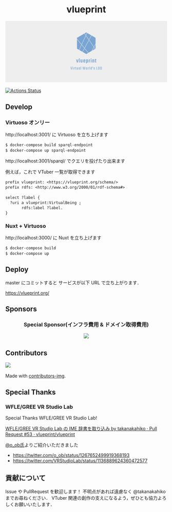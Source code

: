<h1 align="center">vlueprint</h1>

![logo](./logos/facebook_cover_photo_2.png)

[![Actions Status](https://github.com/vlueprint/vlueprint/workflows/Delivery%20Containers/badge.svg?branch=master)](https://github.com/vlueprint/vlueprint/actions)

## Develop

### Virtuoso オンリー

http://localhost:3001/ に Virtuoso を立ち上げます

```bash
$ docker-compose build sparql-endpoint
$ docker-compose up sparql-endpoint
```

http://localhost:3001/sparql/ でクエリを投げたり出来ます

例えば，これで VTuber 一覧が取得できます

```sparql
prefix vlueprint: <https://vlueprint.org/schema/>
prefix rdfs: <http://www.w3.org/2000/01/rdf-schema#>

select ?label {
  ?uri a vlueprint:VirtualBeing ;
       rdfs:label ?label.
}
```

### Nuxt + Virtuoso

http://localhost:3000/ に Nuxt を立ち上げます

```bash
$ docker-compose build
$ docker-compose up 
```

## Deploy

master にコミットすると サービスが以下 URL で立ち上がります．

https://vlueprint.org/


## Sponsors

<h3 align="center">Special Sponsor(インフラ費用 & ドメイン取得費用)</h3>
<p align="center">
  <a href="https://github.com/uneco" target="_blank">
    <img width="64px"  src="https://github.com/uneco.png">
    <span></span>
  </a>
</p>

## Contributors

<a href="https://github.com/vlueprint/vlueprint/graphs/contributors">
  <img src="https://contributors-img.web.app/image?repo=vlueprint/vlueprint" />
</a>

Made with [contributors-img](https://contributors-img.web.app).

## Special Thanks

### WFLE/GREE VR Studio Lab

Special Thanks WFLE/GREE VR Studio Lab!

[WFLE/GREE VR Studio Lab の IME 辞書を取り込み by takanakahiko · Pull Request #53 · vlueprint/vlueprint](https://github.com/vlueprint/vlueprint/pull/53)

[@o_ob氏](https://twitter.com/o_ob)よりご紹介いただきました

- https://twitter.com/o_ob/status/1267652499919368193
- https://twitter.com/VRStudioLab/status/1136889624360472577

## 貢献について

Issue や PullRequest を歓迎します！
不明点があれば遠慮なく @takanakahiko までお尋ねください．
VTuber 関連の創作の支えになるよう，ぜひとも協力よろしくお願いいたします．
